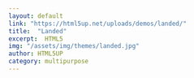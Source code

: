 ```yaml
---
layout: default
link: "https://html5up.net/uploads/demos/landed/"
title:  "Landed"
excerpt:  HTML5
img: "/assets/img/themes/landed.jpg"
author: HTML5UP
category: multipurpose
---
```

